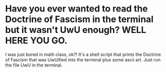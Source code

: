 # Have you ever wanted to read the Doctrine of Fascism in the terminal but it wasn't UwU enough? WELL HERE YOU GO. 
I was just bored in math class, ok?!
It's a shell script that prints the Doctrine of Fascism that was UwUified into the terminal plus some ascii art. Just run the file UwU in the terminal.
